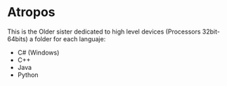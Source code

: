 # Atropos

This is the Older sister dedicated to high level devices (Processors 32bit-64bits) a folder for each languaje:
- C# (Windows)
- C++
- Java
- Python